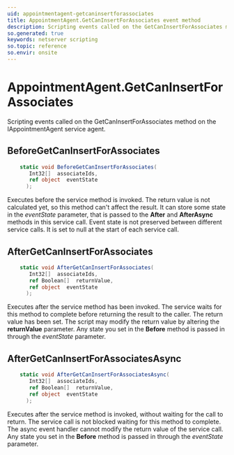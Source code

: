 ```yaml
---
uid: appointmentagent-getcaninsertforassociates
title: AppointmentAgent.GetCanInsertForAssociates event method
description: Scripting events called on the GetCanInsertForAssociates method on the AppointmentAgent service agent.
so.generated: true
keywords: netserver scripting
so.topic: reference
so.envir: onsite
---
```

# AppointmentAgent.GetCanInsertForAssociates

Scripting events called on the <see cref='M:IAppointmentAgent.GetCanInsertForAssociates'>GetCanInsertForAssociates</see> method on the <see cref='IAppointmentAgent'>IAppointmentAgent</see>  service agent.

## BeforeGetCanInsertForAssociates
```cs
    static void BeforeGetCanInsertForAssociates(
       Int32[]  associateIds,
       ref object  eventState
      );
```
Executes before the service method is invoked.
The return value is not calculated yet, so this method can't affect the result.
It can store some state in the *eventState* parameter, that is passed to the **After** and **AfterAsync** methods in this service call.
Event state is not preserved between different service calls. It is set to null at the start of each service call.
## AfterGetCanInsertForAssociates
```cs
    static void AfterGetCanInsertForAssociates(
       Int32[]  associateIds,
       ref Boolean[]  returnValue,
       ref object  eventState
      );
```
Executes after the service method has been invoked. The service waits for this method to complete before returning the result to the caller.
The return value has been set. The script may modify the return value by altering the **returnValue** parameter.
Any state you set in the **Before** method is passed in through the *eventState* parameter.
## AfterGetCanInsertForAssociatesAsync
```cs
    static void AfterGetCanInsertForAssociatesAsync(
       Int32[]  associateIds,
       ref Boolean[]  returnValue,
       ref object  eventState
      );
```
Executes after the service method is invoked, without waiting for the call to return.
The service call is not blocked waiting for this method to complete.
The async event handler cannot modify the return value of the service call.
Any state you set in the **Before** method is passed in through the *eventState* parameter.

